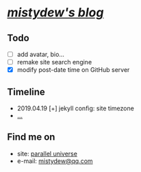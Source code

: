 # [_mistydew's blog_](https://mistydew.github.io)

## Todo

- [ ] add avatar, bio...
- [ ] remake site search engine
- [x] modify post-date time on GitHub server

## Timeline

* 2019.04.19 [+] jekyll config: site timezone
* [...](/timeline.md)

## Find me on

* site: [parallel universe](https://mistydew.github.io)
* e-mail: [mistydew@qq.com](mailto:mistydew@qq.com)
